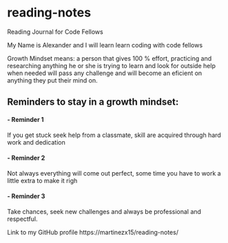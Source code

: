 # reading-notes
Reading Journal for Code Fellows

My Name is Alexander and I will learn learn coding with code fellows

Growth Mindset means: a person that gives 100 % effort, practicing and researching anything 
he or she is trying to learn and look for outside help when needed will pass any challenge 
and will become an eficient on anything they put their mind on.

## Reminders to stay in a growth mindset:

#### - Reminder 1 
If you get stuck seek help from a classmate, 
skill are acquired through hard work and dedication

#### - Reminder 2
Not always everything will come out perfect, 
some time you have to work a little extra to make it righ

#### - Reminder 3
 Take chances, seek new challenges and 
 always be professional and respectful. 
 
 Link to my GitHub profile   https://martinezx15/reading-notes/
